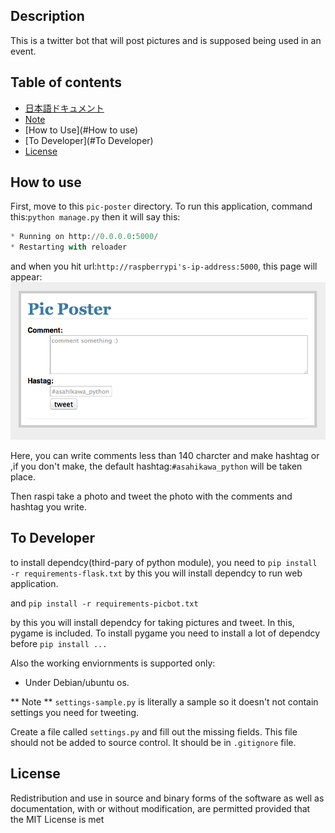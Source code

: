 Description
------------
This is a twitter bot that will post pictures and is supposed being used in an event.

Table of contents
-----------------
* [日本語ドキュメント](doc/ja/README.md)
* [Note](#Note)
* [How to Use](#How to use)
* [To Developer](#To Developer)
* [License](#License)

How to use
----------
First, move to this `pic-poster` directory.
To run this application, command this:`python manage.py` then 
it will say this:

```python
* Running on http://0.0.0.0:5000/
* Restarting with reloader
```

and when you hit url:`http://raspberrypi's-ip-address:5000`,
this page will appear:
![index](doc/img/index.png)

Here, you can write comments less than 140 charcter and 
make hashtag or ,if you don't make,
the default hashtag:`#asahikawa_python` will be taken place.

Then raspi take a photo and 
tweet the photo with the comments and hashtag you write.

To Developer
------------
to install dependcy(third-pary of python module),
you need to
```pip install -r requirements-flask.txt```
by this you will install dependcy to run web application.

and 
```pip install -r requirements-picbot.txt```

by this you will install dependcy for taking 
pictures and tweet.
In this, pygame is included.
To install pygame you need to install a lot of dependcy before
`pip install ...`

Also the working enviornments is supported only:
* Under Debian/ubuntu os.

** Note **
`settings-sample.py` is literally a sample so it doesn't not contain
settings you need for tweeting.

Create a file called `settings.py` and fill out the missing
fields.
This file should not be added to source control. It should be in `.gitignore` file.


License
-------
Redistribution and use in source and binary forms 
of the software as well as documentation,
 with or without modification,
 are permitted provided that the MIT License is met




